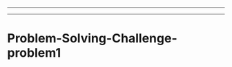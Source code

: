 ------------------------------------------------------------------------------------------------
-----------------------------------------------------------------------------------
# Problem-Solving-Challenge-problem1
